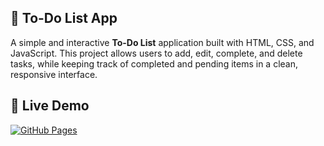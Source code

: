 ## 📝 To-Do List App

A simple and interactive **To-Do List** application built with HTML, CSS, and JavaScript.
This project allows users to add, edit, complete, and delete tasks, while keeping track of completed and pending items in a clean, responsive interface.

## 🚀 Live Demo
[![GitHub Pages](https://img.shields.io/badge/View%20Live%20Demo-%2300C853?style=for-the-badge&logo=github&logoColor=white)](https://kojo-san.github.io/todoListApp/)
